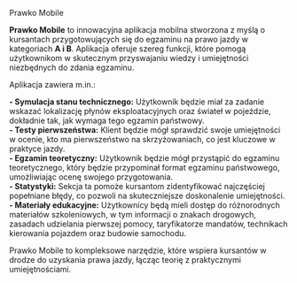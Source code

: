 Prawko Mobile

**Prawko Mobile** to innowacyjna aplikacja mobilna stworzona z myślą o kursantach przygotowujących się do egzaminu na prawo jazdy w kategoriach **A i B**. Aplikacja oferuje szereg funkcji, które pomogą użytkownikom w skutecznym przyswajaniu wiedzy i umiejętności niezbędnych do zdania egzaminu.

Aplikacja zawiera m.in.:

**- Symulacja stanu technicznego:** Użytkownik będzie miał za zadanie wskazać lokalizację płynów eksploatacyjnych oraz świateł w pojeździe, dokładnie tak, jak wymaga tego egzamin państwowy. <br>
**- Testy pierwszeństwa:** Klient będzie mógł sprawdzić swoje umiejętności w ocenie, kto ma pierwszeństwo na skrzyżowaniach, co jest kluczowe w praktyce jazdy. <br>
**- Egzamin teoretyczny:** Użytkownik będzie mógł przystąpić do egzaminu teoretycznego, który będzie przypominał format egzaminu państwowego, umożliwiając ocenę swojego przygotowania. <br>
**- Statystyki:** Sekcja ta pomoże kursantom zidentyfikować najczęściej popełniane błędy, co pozwoli na skuteczniejsze doskonalenie umiejętności. <br>
**- Materiały edukacyjne:** Użytkownicy będą mieli dostęp do różnorodnych materiałów szkoleniowych, w tym informacji o znakach drogowych, zasadach udzielania pierwszej pomocy, taryfikatorze mandatów, technikach kierowania pojazdem oraz budowie samochodu. <br>

Prawko Mobile to kompleksowe narzędzie, które wspiera kursantów w drodze do uzyskania prawa jazdy, łącząc teorię z praktycznymi umiejętnościami.
